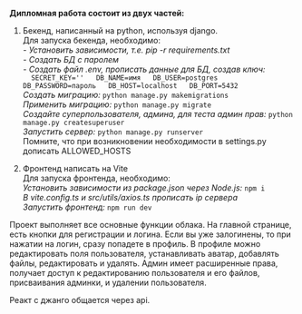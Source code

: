 **Дипломная работа состоит из двух частей:**  
1. Бекенд, написанный на python, используя django.  
  Для запуска бекенда, необходимо:  
		*- Установить зависимости, т.е. pip -r requirements.txt*  
		*- Создать БД с паролем*  
		*- Создать файл .env, прописать данные для БД, создав ключ:*  
			`	SECRET_KEY=''  
				DB_NAME=имя  
				DB_USER=postgres  
				DB_PASSWORD=пароль  
				DB_HOST=localhost  
				DB_PORT=5432  
			`  
		*Создать миграцию:* `python manage.py makemigrations`  
		*Применить миграцию:* `python manage.py migrate`  
		*Создайте суперпользователя, админа, для теста админ прав:* `python manage.py createsuperuser`  
		*Запустить сервер:* `python manage.py runserver`  
		Помните, что при возникновении необходимости в settings.py дописать ALLOWED_HOSTS  

2. Фронтенд написать на Vite  
		Для запуска фронтенда, необходимо:  
			*Установить зависимости из package.json через Node.js:* `npm i`  
			*В vite.config.ts и src/utils/axios.ts прописать ip сервера*  
			*Запустить фронтенд:* `npm run dev`  

Проект выполняет все основные функции облака. На главной странице, есть кнопки для регистрации и логина. Если вы уже залогинены, то при нажатии на логин, сразу попадете в профиль. В профиле можно редактировать поля пользователя, устанавливать аватар, добавлять файлы, редактировать и удалять. Админ имеет расширенные права, получает доступ к редактированию пользователя и его файлов, присваивания админки, и удалении пользователя.  

Реакт с джанго общается через api.  
        